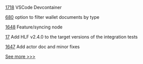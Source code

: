 
[1718](https://github.com/hyperledger/indy-node/pull/1718) VSCode Devcontainer

[680](https://github.com/hyperledger-labs/business-partner-agent/pull/680) option to filter wallet documents by type

[1648](https://github.com/hyperledger/iroha/pull/1648) Feature/syncing node

[17](https://github.com/hyperledger-labs/blockchain-verifier/pull/17) Add HLF v2.4.0 to the target versions of the integration tests

[1647](https://github.com/hyperledger/iroha/pull/1647) Add actor doc and minor fixes


[See more >>>](https://start-here.hyperledger.org/pull-requests)

